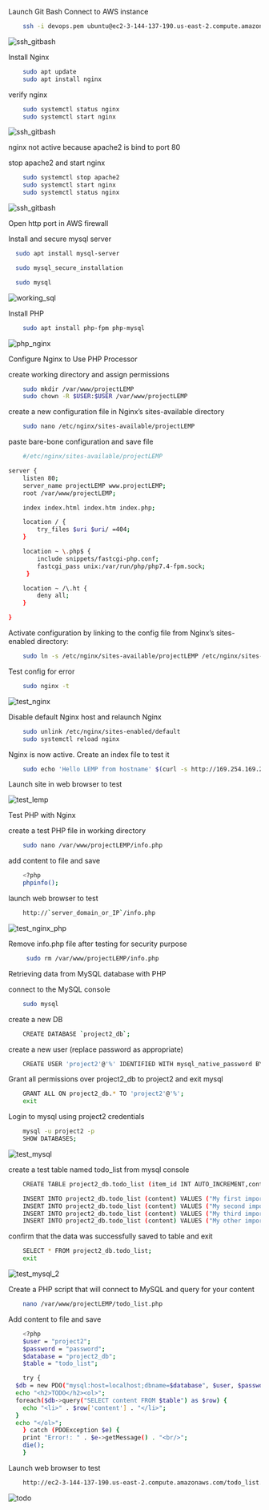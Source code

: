 Launch Git Bash
Connect to AWS instance
```bash
    ssh -i devops.pem ubuntu@ec2-3-144-137-190.us-east-2.compute.amazonaws.com
 ```

![ssh_gitbash](http://cybronix.com.ng/devops/ssh_with_gitbash.png)

Install Nginx

```bash
    sudo apt update
    sudo apt install nginx
```
verify nginx
```bash
    sudo systemctl status nginx
    sudo systemctl start nginx
```
![ssh_gitbash](http://cybronix.com.ng/devops/nginx_dead.png)

nginx not active because apache2 is bind to port 80

stop apache2 and start nginx
```bash
    sudo systemctl stop apache2
    sudo systemctl start nginx
    sudo systemctl status nginx
```
![ssh_gitbash](http://cybronix.com.ng/devops/nginx_start.png)

Open http port in AWS firewall


Install and secure mysql server

```bash
  sudo apt install mysql-server

  sudo mysql_secure_installation

  sudo mysql
```

![working_sql](http://cybronix.com.ng/devops/working_sql.png)


Install PHP

```bash
    sudo apt install php-fpm php-mysql
```

![php_nginx](http://cybronix.com.ng/devops/php_nginx.png)


Configure Nginx to Use PHP Processor

create working directory and assign permissions

```bash
    sudo mkdir /var/www/projectLEMP
    sudo chown -R $USER:$USER /var/www/projectLEMP
```

create a new configuration file in Nginx’s sites-available directory

```bash
    sudo nano /etc/nginx/sites-available/projectLEMP
```

paste bare-bone configuration and save file

```bash
    #/etc/nginx/sites-available/projectLEMP

server {
    listen 80;
    server_name projectLEMP www.projectLEMP;
    root /var/www/projectLEMP;

    index index.html index.htm index.php;

    location / {
        try_files $uri $uri/ =404;
    }

    location ~ \.php$ {
        include snippets/fastcgi-php.conf;
        fastcgi_pass unix:/var/run/php/php7.4-fpm.sock;
     }

    location ~ /\.ht {
        deny all;
    }

}
```

Activate configuration by linking to the config file from Nginx’s sites-enabled directory:
```bash
    sudo ln -s /etc/nginx/sites-available/projectLEMP /etc/nginx/sites-enabled/
```

Test config for error
```bash
    sudo nginx -t
```
![test_nginx](http://cybronix.com.ng/devops/nginx_test.png)



Disable default Nginx host and relaunch Nginx
```bash
    sudo unlink /etc/nginx/sites-enabled/default
    sudo systemctl reload nginx
```

Nginx is now active.  Create an index file to test it
```bash
    sudo echo 'Hello LEMP from hostname' $(curl -s http://169.254.169.254/latest/meta-data/public-hostname) 'with public IP' $(curl -s http://169.254.169.254/latest/meta-data/public-ipv4) > /var/www/projectLEMP/index.html
```

Launch site in web browser to test

![test_lemp](http://cybronix.com.ng/devops/test_lemp.png)


Test PHP with Nginx

create a test PHP file in working directory

```bash
    sudo nano /var/www/projectLEMP/info.php
```

add content to file and save
```bash
    <?php
    phpinfo();
```

launch web browser to test
```bash
    http://`server_domain_or_IP`/info.php
```
![test_nginx_php](http://cybronix.com.ng/devops/nginx_php_working.png)

Remove info.php file after testing for security purpose

```bash
     sudo rm /var/www/projectLEMP/info.php
```


Retrieving data from MySQL database with PHP

connect to the MySQL console
```bash
    sudo mysql
```
create a new DB
```bash
    CREATE DATABASE `project2_db`;
```
create a new user (replace password as appropriate)
```bash
    CREATE USER 'project2'@'%' IDENTIFIED WITH mysql_native_password BY 'password';
```

Grant all permissions over project2_db to project2 and exit mysql
```bash
    GRANT ALL ON project2_db.* TO 'project2'@'%';
    exit
```

Login to mysql using project2 credentials
```bash
    mysql -u project2 -p
    SHOW DATABASES;
```
![test_mysql](http://cybronix.com.ng/devops/test_mysql.png)



create a test table named todo_list from mysql console

```bash
    CREATE TABLE project2_db.todo_list (item_id INT AUTO_INCREMENT,content VARCHAR(255),PRIMARY KEY(item_id));

    INSERT INTO project2_db.todo_list (content) VALUES ("My first important item");
    INSERT INTO project2_db.todo_list (content) VALUES ("My second important item");
    INSERT INTO project2_db.todo_list (content) VALUES ("My third important item");
    INSERT INTO project2_db.todo_list (content) VALUES ("My other important items");
```
confirm that the data was successfully saved to table and exit
```bash
    SELECT * FROM project2_db.todo_list;
    exit
```
![test_mysql_2](http://cybronix.com.ng/devops/test_mysql_2.png)



Create a PHP script that will connect to MySQL and query for your content

```bash
    nano /var/www/projectLEMP/todo_list.php
```

Add content to file and save
```bash
    <?php
    $user = "project2";
    $password = "password";
    $database = "project2_db";
    $table = "todo_list";

    try {
  $db = new PDO("mysql:host=localhost;dbname=$database", $user, $password);
  echo "<h2>TODO</h2><ol>";
  foreach($db->query("SELECT content FROM $table") as $row) {
    echo "<li>" . $row['content'] . "</li>";
  }
  echo "</ol>";
    } catch (PDOException $e) {
    print "Error!: " . $e->getMessage() . "<br/>";
    die();
    }
```
Launch web browser to test
```bash
    http://ec2-3-144-137-190.us-east-2.compute.amazonaws.com/todo_list.php
```

![todo](http://cybronix.com.ng/devops/todo.png)












